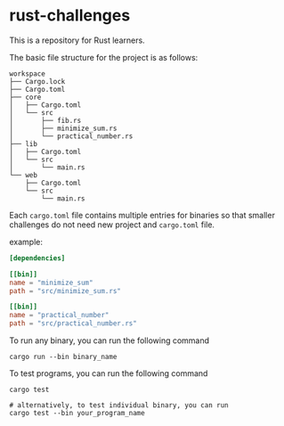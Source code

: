 # rust-challenges

This is a repository for Rust learners.

The basic file structure for the project is as follows:

```shell
workspace
├── Cargo.lock
├── Cargo.toml
├── core
│   ├── Cargo.toml
│   └── src
│       ├── fib.rs
│       ├── minimize_sum.rs
│       └── practical_number.rs
├── lib
│   ├── Cargo.toml
│   └── src
│       └── main.rs
└── web
    ├── Cargo.toml
    └── src
        └── main.rs
```

Each `cargo.toml` file contains multiple entries for binaries so that smaller challenges do not need new project and `cargo.toml` file.

example:

```toml
[dependencies]

[[bin]]
name = "minimize_sum"
path = "src/minimize_sum.rs"

[[bin]]
name = "practical_number"
path = "src/practical_number.rs"
```

To run any binary, you can run the following command

```shell
cargo run --bin binary_name
```

To test programs, you can run the following command

```shell
cargo test

# alternatively, to test individual binary, you can run
cargo test --bin your_program_name
```
